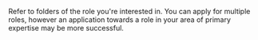 Refer to folders of the role you're interested in. You can apply for multiple roles, however an application towards a role in your area of primary expertise may be more successful.
